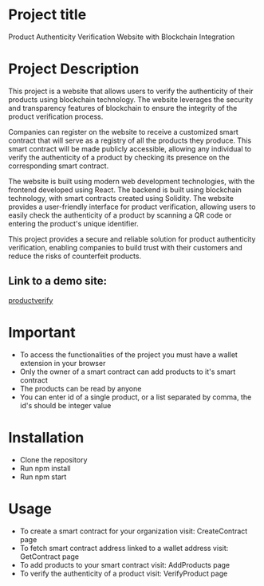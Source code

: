 # Project title
Product Authenticity Verification Website with Blockchain Integration

# Project Description
This project is a website that allows users to verify the authenticity of their products using blockchain technology. The website leverages the security and transparency features of blockchain to ensure the integrity of the product verification process.

Companies can register on the website to receive a customized smart contract that will serve as a registry of all the products they produce. This smart contract will be made publicly accessible, allowing any individual to verify the authenticity of a product by checking its presence on the corresponding smart contract.

The website is built using modern web development technologies, with the frontend developed using React. The backend is built using blockchain technology, with smart contracts created using Solidity. The website provides a user-friendly interface for product verification, allowing users to easily check the authenticity of a product by scanning a QR code or entering the product's unique identifier.

This project provides a secure and reliable solution for product authenticity verification, enabling companies to build trust with their customers and reduce the risks of counterfeit products.

## Link to a demo site:
[productverify](https://productverify.netlify.app/)

# Important
 * To access the functionalities of the project you must have a wallet extension in your browser
 * Only the owner of a smart contract can add products to it's smart contract
 * The products can be read by anyone
 * You can enter id of a single product, or a list separated by comma, the id's should be integer value

# Installation
 * Clone the repository
 * Run npm install
 * Run npm start
    
# Usage
 * To create a smart contract for your organization visit: CreateContract page
 * To fetch smart contract address linked to a wallet address visit: GetContract page
 * To add products to your smart contract visit: AddProducts page
 * To verify the authenticity of a product visit: VerifyProduct page
